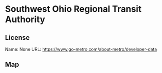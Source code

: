 # Southwest Ohio Regional Transit Authority
    
## License

Name: None
URL: https://www.go-metro.com/about-metro/developer-data

## Map

<WorldMap topic="stefan/public-transport/Southwest_Ohio_Regional_Transit_Authority/vehicle_positions/#" />
